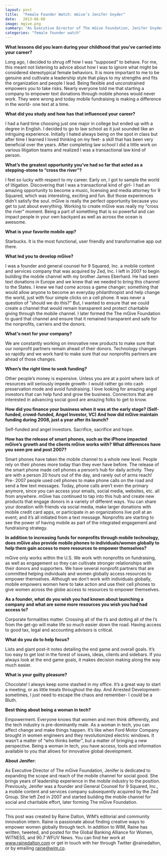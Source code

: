 ```yaml
---
layout: post
title:  "Female Founder Watch: mGive’s Jenifer Snyder"
date:   2013-06-08
image: mgive.png
summary: "As Executive Director of The mGive Foundation, Jenifer Snyder is dedicated to expanding the scope and reach of the mobile channel for social good. She brings years of leadership experience in the mobile industry to the position. Previously, Jenifer was a founder and General Counsel for 9 Squared, Inc., a mobile content and services company subsequently acquired by the Zed Group. She left Zed in 2007 and started building the mobile channel for social and charitable effort, later forming The mGive Foundation. "
categories: "female founder watch"
---
```


**What lessons did you learn during your childhood that you’ve carried into your career?**



Long ago, I decided to shrug off how I was “supposed” to behave. For me, this meant not listening to advice about how I was to ignore what might be considered stereotypical female behaviors. It is more important to me to be genuine and cultivate a leadership style that plays to my strengths and fits the organization and people I lead. Being flexible and unconstrained empowers you to take risks. Nearly everyone told me that starting a company to empower text donations through mobile phones would never work. They were wrong and today mobile fundraising is making a difference in the world- one text at a time.



**What did you study and how has that influenced your career?**



I had a hard time choosing just one major in college but ended up with a degree in English.  I decided to go to law school as it just sounded like an intriguing experience.  Initially I hated always being on the spot in class but after time I learned I loved thinking on my feet- a skill that has been very beneficial over the years. After completing law school I did a little work on various litigation teams and realized I was a transactional law kind of person.



**What’s the greatest opportunity you’ve had so far that acted as a stepping-stone to “cross the river”?**



I feel so lucky with respect to my career.  Early on, I got to sample the world of litigation.  Discovering that I was a transactional kind of girl- I had an amazing opportunity to become a music, licensing and media attorney for 9 Squared, which was interesting, exciting and fun.  But those experiences didn’t satisfy the soul.  mGive is really the perfect opportunity because you get to just about everything.  Working to create mGive was really my “cross the river” moment. Being a part of something that is so powerful and can impact people in your own backyard as well as across the ocean is awesome.



**What is your favorite mobile app?**



Starbucks.  It is the most functional, user friendly and transformative app out there.



**What led you to develop mGive?**



I was a founder and general counsel for 9 Squared, Inc. a mobile content and services company that was acquired by Zed, Inc. I left in 2007 to begin building the mobile channel with my brother James Eberhard. He had seen text donations in Europe and we knew that we needed to bring this channel to the States. I knew we had come across a game changer; something that would allow anyone to become an everyday philanthropist and help change the world, just with four simple clicks on a cell phone. It was never a question of “should we do this?” But, I wanted to ensure that we could create a channel that would remain transparent and protect charitable giving through the mobile channel. I later formed the The mGive Foundation to guard that channel and ensure that it remained transparent and safe for the nonprofits, carriers and the donors.



**What's next for your company?**



We are constantly working on innovative new products to make sure that our nonprofit partners remain ahead of their donors. Technology changes so rapidly and we work hard to make sure that our nonprofits partners are ahead of those changes.



**When’s the right time to seek funding?**



Other people’s money is expensive.  Unless you are at a point where lack of resources will seriously impede growth- I would rather go into cash preservation mode and avoid fundraising.  I love looking for amazing angel investors that can help fund and grow the business.  Connectors that are interested in advancing social good are amazing folks to get to know.



**How did you finance your business when it was at the early stage? (Self-funded, crowd-funded, Angel Investor, VC) And how did mGive maintain funding during 2008, just a year after its launch?**



Self-funded and angel investors. Sacrifice, sacrifice and hope.



**How has the release of smart phones, such as the iPhone impacted mGive’s growth and the clients mGive works with? What differences have you seen pre and post 2007?**



Smart phones have taken the mobile channel to a whole new level. People rely on their phones more today than they ever have before. The release of the smart phone made cell phones a person’s hub for daily activity. They are with a person 20 hours out of the day, and rarely out of arms reach! Pre- 2007 people used cell phones to make phone calls on the road and send a few text messages. Today, phone calls aren’t even the primary anymore, since you can access your emails, social media, websites, etc. all from anywhere. mGive has continued to tap into this hub and create new products that engage donors in a variety of different ways. You can share your donation with friends via social media, make larger donations with mobile credit card apps, or participate in an organizations live poll at an event; and it’s all initiated from a text message. Nonprofits are starting to see the power of having mobile as part of the integrated engagement and fundraising strategy.



**In addition to increasing funds for nonprofits through mobile technology, does mGive also provide mobile phones to individuals/women globally to help them gain access to more resources to empower themselves?**



mGive only works within the U.S. We work with nonprofits on fundraising, as well as engagement so they can cultivate stronger relationships with their donors and supporters. We have several nonprofit partners that are committed helping individuals and women globally access resources to empower themselves. Although we don’t work with individuals globally, mobile empowers women here to take action and use their cell phones to give women across the globe access to resources to empower themselves.



**As a founder, what do you wish you had known about launching a company and what are some more resources you wish you had had access to?**



Corporate formalities matter. Crossing all of the t’s and dotting all of the I’s from the get-go will make life so much easier down the road.  Having access to good tax, legal and accounting advisors is critical.



**What do you do to help focus?**



Lists and giant post-it notes detailing the end game and overall goals.  It’s too easy to get lost in the forest of issues, ideas, clients and sidebars.  If you always look at the end game goals, it makes decision making along the way much easier.



**What is your guilty pleasure?**



Chocolate! I always keep some stashed in my office. It’s a great way to start a meeting, or as little treats throughout the day.  And Arrested Development- sometimes, I just need to escape the chaos and remember- I could be a Bluth.



**Best thing about being a woman in tech?**



Empowerment.  Everyone knows that women and men think differently, and the tech industry is pre-dominantly male. As a woman in tech, you can affect change and make things happen.  It’s like when Ford Motor Company brought in women engineers and they revolutionized electric windows. It wasn’t a matter of “who thinks better”, but a matter of bringing a new perspective. Being a woman in tech, you have access, tools and information available to you that allows for innovative global development.



**About Jenifer:**



As Executive Director of The mGive Foundation, Jenifer is dedicated to expanding the scope and reach of the mobile channel for social good. She brings years of leadership experience in the mobile industry to the position. Previously, Jenifer was a founder and General Counsel for 9 Squared, Inc., a mobile content and services company subsequently acquired by the Zed Group. She left Zed in 2007 and started building the mobile channel for social and charitable effort, later forming The mGive Foundation.

 ______________________________________________________

This post was created by Raine Dalton, WIM’s editorial and community innovation intern. Raine is passionate about finding creative ways to empower women globally through tech. In addition to WIM, Raine has written, tweeted, and posted for the Global Banking Alliance for Women, WITNESS, and 90.7 WFUV News. You can find her work at www.rainedalton.com or get in touch with her through Twitter @rainedalton, or by emailing raine@wim.co.

